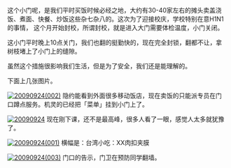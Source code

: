

这个小门呢，是我们平时买饭时候必经之地，大约有30-40家左右的摊头卖盖浇饭、煮面、快餐、炒饭这些杂七杂八的。这次为了迎接校庆，学校特别在意H1N1的事情，
这个月开始封校，所谓封校，就是进入大门需要体检温度，小门关闭。

这小门平时晚上10点关门，我们也翻的挺勤快的，现在完全封锁，翻都不让，拿树枝堵上了小门上的缝隙。

虽然这个措施很影响我们生活，但是为了安全，我们还是能理解的。

下面上几张图片。

[![20090924(002)](https://e25ba8-log4d-c.dijingchao.com/upload_dropbox/200909/20090924002.jpg)](../../static/images/upload_dropbox/200909/20090924002.jpg)
隐约能看到外面很多移动饭店，现在卖饭的只能派专员在门口蹲点服务。机灵的已经把「菜单」挂到小门上了。

[![20090924](https://e25ba8-log4d-c.dijingchao.com/upload_dropbox/200909/20090924.jpg)](../../static/images/upload_dropbox/200909/20090924.jpg)
现在刚下课，还不是最高峰，很多人看了一眼，感觉人太多就犹豫了。

[![20090924(001)](https://e25ba8-log4d-c.dijingchao.com/upload_dropbox/200909/20090924001.jpg)](../../static/images/upload_dropbox/200909/20090924001.jpg) 横幅是：台湾小吃：XX肉扣夹膜

[![20090924(003)](https://e25ba8-log4d-c.dijingchao.com/upload_dropbox/200909/20090924003.jpg)](../../static/images/upload_dropbox/200909/20090924003.jpg) 门口的告示，门卫在预防同学翻墙。


